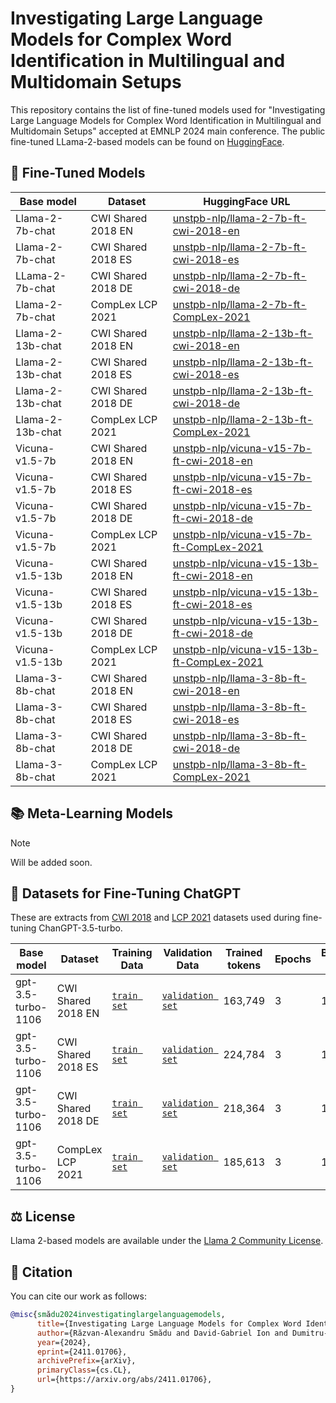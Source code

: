 # Investigating Large Language Models for Complex Word Identification in Multilingual and Multidomain Setups

This repository contains the list of fine-tuned models used for "Investigating Large Language Models for Complex Word Identification in Multilingual and Multidomain Setups" accepted at EMNLP 2024 main conference. The public fine-tuned LLama-2-based models can be found on [HuggingFace](https://huggingface.co/collections/unstpb-nlp/llms-for-complex-word-identification-6723dbc8ccb533a2eddd890a).

## 🚀 Fine-Tuned Models

| Base model | Dataset | HuggingFace URL |
|------------|---------|-----------------|
| Llama-2-7b-chat | CWI Shared 2018 EN | [unstpb-nlp/llama-2-7b-ft-cwi-2018-en](https://huggingface.co/unstpb-nlp/llama-2-7b-ft-cwi-2018-en)  |
| Llama-2-7b-chat | CWI Shared 2018 ES | [unstpb-nlp/llama-2-7b-ft-cwi-2018-es](https://huggingface.co/unstpb-nlp/llama-2-7b-ft-cwi-2018-es)  |
| LLama-2-7b-chat | CWI Shared 2018 DE | [unstpb-nlp/llama-2-7b-ft-cwi-2018-de](https://huggingface.co/unstpb-nlp/llama-2-7b-ft-cwi-2018-de)  |
| Llama-2-7b-chat | CompLex LCP 2021   | [unstpb-nlp/llama-2-7b-ft-CompLex-2021](https://huggingface.co/unstpb-nlp/llama-2-7b-ft-CompLex-2021)  |
| Llama-2-13b-chat | CWI Shared 2018 EN | [unstpb-nlp/llama-2-13b-ft-cwi-2018-en](https://huggingface.co/unstpb-nlp/llama-2-13b-ft-cwi-2018-en)  |
| Llama-2-13b-chat | CWI Shared 2018 ES | [unstpb-nlp/llama-2-13b-ft-cwi-2018-es](https://huggingface.co/unstpb-nlp/llama-2-13b-ft-cwi-2018-es)  |
| Llama-2-13b-chat | CWI Shared 2018 DE | [unstpb-nlp/llama-2-13b-ft-cwi-2018-de](https://huggingface.co/unstpb-nlp/llama-2-13b-ft-cwi-2018-de)  |
| Llama-2-13b-chat | CompLex LCP 2021   | [unstpb-nlp/llama-2-13b-ft-CompLex-2021](https://huggingface.co/unstpb-nlp/llama-2-13b-ft-CompLex-2021)  |
| Vicuna-v1.5-7b | CWI Shared 2018 EN | [unstpb-nlp/vicuna-v15-7b-ft-cwi-2018-en](https://huggingface.co/unstpb-nlp/vicuna-v15-7b-ft-cwi-2018-en)  |
| Vicuna-v1.5-7b | CWI Shared 2018 ES | [unstpb-nlp/vicuna-v15-7b-ft-cwi-2018-es](https://huggingface.co/unstpb-nlp/vicuna-v15-7b-ft-cwi-2018-es)  |
| Vicuna-v1.5-7b | CWI Shared 2018 DE | [unstpb-nlp/vicuna-v15-7b-ft-cwi-2018-de](https://huggingface.co/unstpb-nlp/vicuna-v15-7b-ft-cwi-2018-de)  |
| Vicuna-v1.5-7b | CompLex LCP 2021   | [unstpb-nlp/vicuna-v15-7b-ft-CompLex-2021](https://huggingface.co/unstpb-nlp/vicuna-v15-7b-ft-CompLex-2021)  |
| Vicuna-v1.5-13b | CWI Shared 2018 EN | [unstpb-nlp/vicuna-v15-13b-ft-cwi-2018-en](https://huggingface.co/unstpb-nlp/vicuna-v15-13b-ft-cwi-2018-en)  |
| Vicuna-v1.5-13b | CWI Shared 2018 ES | [unstpb-nlp/vicuna-v15-13b-ft-cwi-2018-es](https://huggingface.co/unstpb-nlp/vicuna-v15-13b-ft-cwi-2018-es)  |
| Vicuna-v1.5-13b | CWI Shared 2018 DE | [unstpb-nlp/vicuna-v15-13b-ft-cwi-2018-de](https://huggingface.co/unstpb-nlp/vicuna-v15-13b-ft-cwi-2018-de)  |
| Vicuna-v1.5-13b | CompLex LCP 2021   | [unstpb-nlp/vicuna-v15-13b-ft-CompLex-2021](https://huggingface.co/unstpb-nlp/vicuna-v15-13b-ft-CompLex-2021)  |
| Llama-3-8b-chat | CWI Shared 2018 EN | [unstpb-nlp/llama-3-8b-ft-cwi-2018-en](https://huggingface.co/unstpb-nlp/llama-3-8b-ft-cwi-2018-en)  |
| Llama-3-8b-chat | CWI Shared 2018 ES | [unstpb-nlp/llama-3-8b-ft-cwi-2018-es](https://huggingface.co/unstpb-nlp/llama-3-8b-ft-cwi-2018-es)  |
| Llama-3-8b-chat | CWI Shared 2018 DE | [unstpb-nlp/llama-3-8b-ft-cwi-2018-de](https://huggingface.co/unstpb-nlp/llama-3-8b-ft-cwi-2018-de)  |
| Llama-3-8b-chat | CompLex LCP 2021   | [unstpb-nlp/llama-3-8b-ft-CompLex-2021](https://huggingface.co/unstpb-nlp/llama-3-8b-ft-CompLex-2021)  |

## 📚 Meta-Learning Models

> [!NOTE]
> Will be added soon.

## 🤖 Datasets for Fine-Tuning ChatGPT 

These are extracts from [CWI 2018](https://sites.google.com/view/cwisharedtask2018/home) and [LCP 2021](https://sites.google.com/view/lcpsharedtask2021/home) datasets used during fine-tuning ChanGPT-3.5-turbo.

| Base model | Dataset | Training Data | Validation Data | Trained tokens | Epochs | Batch size | LR multiplier |
|------------|---------|---------------|-----------------|----------------|--------|------------|---------------|
| gpt-3.5-turbo-1106 | CWI Shared 2018 EN | [`train set`](./chatgpt_data/cwi_en_trainset_small_balanced_260.jsonl) | [`validation set`](./chatgpt_data/cwi_en_testset_90_balanced.jsonl) | 163,749 | 3 | 1 | 2 |
| gpt-3.5-turbo-1106 | CWI Shared 2018 ES | [`train set`](./chatgpt_data/cwi_es_trainset_250_balanced.jsonl) | [`validation set`](./chatgpt_data/cwi_es_testset_250_balanced.jsonl) | 224,784 | 3 | 1 | 2 |
| gpt-3.5-turbo-1106 | CWI Shared 2018 DE | [`train set`](./chatgpt_data/cwi_de_trainset_250_balanced.jsonl) | [`validation set`](./chatgpt_data/cwi_de_testset_200_balanced.jsonl) | 218,364 | 3 | 1 | 2 |
| gpt-3.5-turbo-1106 | CompLex LCP 2021   | [`train set`](./chatgpt_data/lcp_trainset_250_balanced.jsonl) | [`validation set`](./chatgpt_data/lcp_testset_200_balanced.jsonl) | 185,613 | 3 | 1 | 2 |

## ⚖️ License

Llama 2-based models are available under the [Llama 2 Community License](https://ai.meta.com/llama/license/).

## 📖 Citation

You can cite our work as follows:

```bib
@misc{smădu2024investigatinglargelanguagemodels,
      title={Investigating Large Language Models for Complex Word Identification in Multilingual and Multidomain Setups}, 
      author={Răzvan-Alexandru Smădu and David-Gabriel Ion and Dumitru-Clementin Cercel and Florin Pop and Mihaela-Claudia Cercel},
      year={2024},
      eprint={2411.01706},
      archivePrefix={arXiv},
      primaryClass={cs.CL},
      url={https://arxiv.org/abs/2411.01706}, 
}
```
